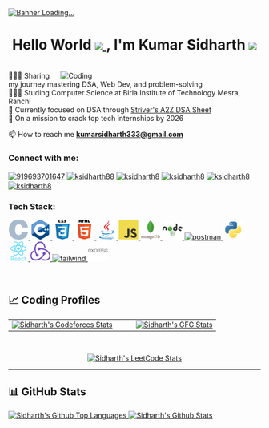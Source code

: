 <!-- Banner Section -->
<a href="#" target="_blank" rel="noreferrer">
    <img src="https://www.digitalsolutionservices.com/img/services/web%20development.gif" alt="Banner Loading...">
</a>

<!-- Heading Section -->
<h1 align="center" id="h1">
    Hello World 
    <a href="#h1" target="_blank" rel="noreferrer">
        <img src="https://media.tenor.com/nebZyl8oN7IAAAAi/wave-hello.gif" width="42" />
    </a>, 
    I'm Kumar Sidharth 
    <a href="#h1" target="_blank" rel="noreferrer">
        <img src="https://user-images.githubusercontent.com/74038190/206662607-d9e7591e-bbf9-42f9-9386-29efc927bc16.gif" width="36" />
    </a>
</h1>
<br/>

<img align="right" alt="Coding" width="400" src="https://cdn.dribbble.com/users/1162077/screenshots/3848914/programmer.gif">
👩🏻‍💻 Sharing my journey mastering DSA, Web Dev, and problem-solving<br/>
👩🏻‍🎓 Studing Computer Science at Birla Institute of Technology Mesra, Ranchi<br/>
💭 Currently focused on DSA through <a href="https://takeuforward.org/strivers-a2z-dsa-course/strivers-a2z-dsa-course-sheet-2/">Striver's A2Z DSA Sheet</a><br/>
🎯 On a mission to crack top tech internships by 2026

📫 How to reach me **kumarsidharth333@gmail.com**




<h3 align="left">Connect with me:</h3>
<p align="left">
<a href="https://wa.me/919693701647" target="blank"><img align="center" src="https://raw.githubusercontent.com/rahuldkjain/github-profile-readme-generator/master/src/images/icons/Social/whatsapp.svg" alt="919693701647" height="30" width="40" /></a>
<a href="https://twitter.com/ksidharth88" target="blank"><img align="center" src="https://raw.githubusercontent.com/rahuldkjain/github-profile-readme-generator/master/src/images/icons/Social/twitter.svg" alt="ksidharth88" height="30" width="40" /></a>
<a href="https://www.linkedin.com/in/ksidharth8/" target="blank"><img align="center" src="https://raw.githubusercontent.com/rahuldkjain/github-profile-readme-generator/master/src/images/icons/Social/linked-in-alt.svg" alt="ksidharth8" height="30" width="40" /></a>
<a href="https://instagram.com/ksidharth8" target="blank"><img align="center" src="https://raw.githubusercontent.com/rahuldkjain/github-profile-readme-generator/master/src/images/icons/Social/instagram.svg" alt="ksidharth8" height="30" width="40" /></a>
<a href="https://codeforces.com/profile/ksidharth8" target="blank"><img align="center" src="https://raw.githubusercontent.com/rahuldkjain/github-profile-readme-generator/master/src/images/icons/Social/codeforces.svg" alt="ksidharth8" height="30" width="40" /></a>
<a href="https://leetcode.com/ksidharth8" target="blank"><img align="center" src="https://raw.githubusercontent.com/rahuldkjain/github-profile-readme-generator/master/src/images/icons/Social/leet-code.svg" alt="ksidharth8" height="30" width="40" />
</a>

</p>

<h3 align="left">Tech Stack:</h3>
<p align="left"> <a href="https://www.cprogramming.com/" target="_blank" rel="noreferrer"> <img src="https://raw.githubusercontent.com/devicons/devicon/master/icons/c/c-original.svg" alt="c" width="40" height="40"/> </a> <a href="https://www.w3schools.com/cpp/" target="_blank" rel="noreferrer"> <img src="https://raw.githubusercontent.com/devicons/devicon/master/icons/cplusplus/cplusplus-original.svg" alt="cplusplus" width="40" height="40"/> </a> <a href="https://www.w3schools.com/css/" target="_blank" rel="noreferrer"> <img src="https://raw.githubusercontent.com/devicons/devicon/master/icons/css3/css3-original-wordmark.svg" alt="css3" width="40" height="40"/> </a>  <a href="https://www.w3.org/html/" target="_blank" rel="noreferrer"> <img src="https://raw.githubusercontent.com/devicons/devicon/master/icons/html5/html5-original-wordmark.svg" alt="html5" width="40" height="40"/> </a> <a href="https://www.java.com" target="_blank" rel="noreferrer"> <img src="https://raw.githubusercontent.com/devicons/devicon/master/icons/java/java-original.svg" alt="java" width="40" height="40"/> </a> <a href="https://developer.mozilla.org/en-US/docs/Web/JavaScript" target="_blank" rel="noreferrer"> <img src="https://raw.githubusercontent.com/devicons/devicon/master/icons/javascript/javascript-original.svg" alt="javascript" width="40" height="40"/> </a> <a href="https://www.mongodb.com/" target="_blank" rel="noreferrer"> <img src="https://raw.githubusercontent.com/devicons/devicon/master/icons/mongodb/mongodb-original-wordmark.svg" alt="mongodb" width="40" height="40"/> </a> <a href="https://nodejs.org" target="_blank" rel="noreferrer"> <img src="https://raw.githubusercontent.com/devicons/devicon/master/icons/nodejs/nodejs-original-wordmark.svg" alt="nodejs" width="40" height="40"/> </a> <a href="https://postman.com" target="_blank" rel="noreferrer"> <img src="https://www.vectorlogo.zone/logos/getpostman/getpostman-icon.svg" alt="postman" width="40" height="40"/> </a> <a href="https://www.python.org" target="_blank" rel="noreferrer"> <img src="https://raw.githubusercontent.com/devicons/devicon/master/icons/python/python-original.svg" alt="python" width="40" height="40"/> </a> <a href="https://reactjs.org/" target="_blank" rel="noreferrer"> <img src="https://raw.githubusercontent.com/devicons/devicon/master/icons/react/react-original-wordmark.svg" alt="react" width="40" height="40"/> </a> <a href="https://redux.js.org" target="_blank" rel="noreferrer"> <img src="https://raw.githubusercontent.com/devicons/devicon/master/icons/redux/redux-original.svg" alt="redux" width="40" height="40"/> </a> <a href="https://tailwindcss.com/" target="_blank" rel="noreferrer"> <img src="https://www.vectorlogo.zone/logos/tailwindcss/tailwindcss-icon.svg" alt="tailwind" width="40" height="40"/> </a> <a href="https://expressjs.com" target="_blank" rel="noreferrer"> <img src="https://raw.githubusercontent.com/devicons/devicon/master/icons/express/express-original-wordmark.svg" alt="express" width="40" height="40"/> </a> </p>
<br/>

## 📈 Coding Profiles

<table align="center">
  <tr>
    <td align="center">
      <a href="https://codeforces.com/profile/ksidharth8">
        <img height="300" src="https://codeforces-readme-stats.vercel.app/api/card?username=ksidharth8&theme=github_dark&force_username=true&border_color=404040" alt="Sidharth's Codeforces Stats"/>
      </a>
    </td>
    <td>&nbsp;&nbsp;&nbsp;&nbsp;&nbsp;</td>
    <td align="center">
      <a href="https://auth.geeksforgeeks.org/user/kumarsidha3i1/practice/">
        <img height="300" src="https://gfgstatscard.vercel.app/kumarsidha3i1?theme=dark" alt="Sidharth's GFG Stats"/>
      </a>
    </td>
  </tr>
</table>

<br/>

<p align="center">
  <!-- Row 2: LeetCode -->
  <a href="https://leetcode.com/u/ksidharth8/">
    <img height="316" src="https://leetcard.jacoblin.cool/ksidharth8?theme=dark&font=Ubuntu&cache=14400&ext=heatmap" alt="Sidharth's LeetCode Stats"/>
  </a>
</p>


---

## 📊 GitHub Stats

<span>
<a href="https://github.com/ksidharth8">
<img height="185" src="https://github-readme-stats.vercel.app/api/top-langs/?username=ksidharth8&layout=compact&langs_count=8&theme=github_dark&border_color=404040" alt="Sidharth's Github Top Languages" />
<img height="185" src="https://github-readme-stats.vercel.app/api?username=ksidharth8&show_icons=true&count_private=true&theme=github_dark&border_color=404040" alt="Sidharth's Github Stats" />
</a>
</span>

<!--
# Learning From
<!-- BEGIN YOUTUBE-CARDS
[![Let's learn Full Stack Web Development using MERN Stack || Episode-1](https://ytcards.demolab.com/?id=Vi9bxu-M-ag&title=Let%27s+learn+Full+Stack+Web+Development+using+MERN+Stack+%7C%7C+Episode-1&lang=en&timestamp=1683284424&background_color=%230d1117&title_color=%23ffffff&stats_color=%23dedede&max_title_lines=1&width=250&border_radius=5 "Let's learn Full Stack Web Development using MERN Stack || Episode-1")](https://www.youtube.com/watch?v=Vi9bxu-M-ag)
[![Understanding Internet, Networks, Web and more || Episode - 2](https://ytcards.demolab.com/?id=aRUhd1Wd3Sw&title=Understanding+Internet%2C+Networks%2C+Web+and+more+%7C%7C+Episode+-+2&lang=en&timestamp=1683370801&background_color=%230d1117&title_color=%23ffffff&stats_color=%23dedede&max_title_lines=1&width=250&border_radius=5 "Understanding Internet, Networks, Web and more || Episode - 2")](https://www.youtube.com/watch?v=aRUhd1Wd3Sw)
[![How the INTERNET Works - A Simple Explanation || Episode - 3](https://ytcards.demolab.com/?id=ofHYRdWQESo&title=How+the+INTERNET+Works+-+A+Simple+Explanation+%7C%7C+Episode+-+3&lang=en&timestamp=1683549497&background_color=%230d1117&title_color=%23ffffff&stats_color=%23dedede&max_title_lines=1&width=250&border_radius=5 "How the INTERNET Works - A Simple Explanation || Episode - 3")](https://www.youtube.com/watch?v=ofHYRdWQESo)
[![Code your first HTML Program || Complete HTML Series || Episode - 4](https://ytcards.demolab.com/?id=0gU-qrq3gjU&title=Code+your+first+HTML+Program+%7C%7C+Complete+HTML+Series+%7C%7C+Episode+-+4&lang=en&timestamp=1683721126&background_color=%230d1117&title_color=%23ffffff&stats_color=%23dedede&max_title_lines=1&width=250&border_radius=5 "Code your first HTML Program || Complete HTML Series || Episode - 4")](https://www.youtube.com/watch?v=0gU-qrq3gjU)
[![Mastering HTML Tags for Web Development || Episode - 5](https://ytcards.demolab.com/?id=KdWPGqT5GwE&title=Mastering+HTML+Tags+for+Web+Development+%7C%7C+Episode+-+5&lang=en&timestamp=1683811431&background_color=%230d1117&title_color=%23ffffff&stats_color=%23dedede&max_title_lines=1&width=250&border_radius=5 "Mastering HTML Tags for Web Development || Episode - 5")](https://www.youtube.com/watch?v=KdWPGqT5GwE)
[![Efficient Coding Techniques with MERN Stack | Emmet, Div Tag, Lists and Anchor Tag Variations | Ep-6](https://ytcards.demolab.com/?id=e1X3WPoETsk&title=Efficient+Coding+Techniques+with+MERN+Stack+%7C+Emmet%2C+Div+Tag%2C+Lists+and+Anchor+Tag+Variations+%7C+Ep-6&lang=en&timestamp=1683887345&background_color=%230d1117&title_color=%23ffffff&stats_color=%23dedede&max_title_lines=1&width=250&border_radius=5 "Efficient Coding Techniques with MERN Stack | Emmet, Div Tag, Lists and Anchor Tag Variations | Ep-6")](https://www.youtube.com/watch?v=e1X3WPoETsk)
<!-- END YOUTUBE-CARDS -->
